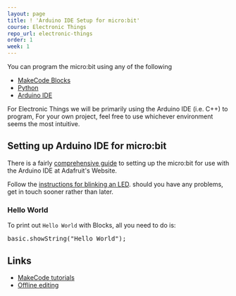 ```yaml
---
layout: page
title: ! 'Arduino IDE Setup for micro:bit'
course: Electronic Things
repo_url: electronic-things
order: 1
week: 1
---
```


You can program the micro:bit using any of the following

- [MakeCode Blocks](https://makecode.microbit.org)
- [Python](https://python.microbit.org/v/1.1)
- [Arduino IDE](https://www.arduino.cc/en/Main/Software)

For Electronic Things we will be primarily using the Arduino IDE (i.e. C++) to program, For your own project, feel free to use whichever environment seems the most intuitive.

## Setting up Arduino IDE for micro:bit

There is a fairly [comprehensive guide](https://learn.adafruit.com/use-micro-bit-with-arduino/overview) to setting up the micro:bit for use with the Arduino IDE at Adafruit's Website.

Follow the [instructions for blinking an LED](https://learn.adafruit.com/use-micro-bit-with-arduino/install-board-and-blink). should you have any problems, get in touch sooner rather than later.

### Hello World

To print out `Hello World` with Blocks, all you need to do is:

<pre id="pre1" class="makecode">
basic.showString("Hello World");
</pre>

## Links

- [MakeCode tutorials](https://makecode.microbit.org/tutorials)
- [Offline editing](https://makecode.microbit.org/offline)
